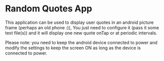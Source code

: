Random Quotes App
=================

This application can be used to display user quotes in an android picture 
frame (perhaps an old phone :)), You just need to configure it (pass it 
some text file(s)) and it will display one new quote onTap or at periodic 
intervals.

Please note: you need to keep the android device connected to power and 
modify the settings to keep the screen ON as long as the device is 
connected to power. 

